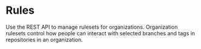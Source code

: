 # Rules

Use the REST API to manage rulesets for organizations. Organization rulesets control how people can interact with selected branches and tags in repositories in an organization.
